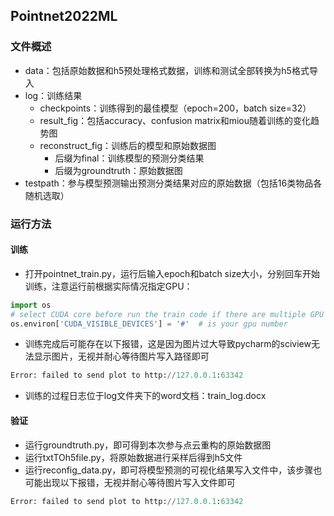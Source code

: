 
## Pointnet2022ML

### 文件概述

- data：包括原始数据和h5预处理格式数据，训练和测试全部转换为h5格式导入
- log：训练结果
  - checkpoints：训练得到的最佳模型（epoch=200，batch size=32）
  - result_fig：包括accuracy、confusion matrix和miou随着训练的变化趋势图
  - reconstruct_fig：训练后的模型和原始数据图
    - 后缀为final：训练模型的预测分类结果
    - 后缀为groundtruth：原始数据图
- testpath：参与模型预测输出预测分类结果对应的原始数据（包括16类物品各随机选取）

### 运行方法

#### 训练

- 打开pointnet_train.py，运行后输入epoch和batch size大小，分别回车开始训练，注意运行前根据实际情况指定GPU：

```python
import os
# select CUDA core before run the train code if there are multiple GPU accessible
os.environ['CUDA_VISIBLE_DEVICES'] = '#'  # is your gpu number
```

- 训练完成后可能存在以下报错，这是因为图片过大导致pycharm的sciview无法显示图片，无视并耐心等待图片写入路径即可

```python
Error: failed to send plot to http://127.0.0.1:63342
```

- 训练的过程日志位于log文件夹下的word文档：train_log.docx

#### 验证

- 运行groundtruth.py，即可得到本次参与点云重构的原始数据图
- 运行txtTOh5file.py，将原始数据进行采样后得到h5文件
- 运行reconfig_data.py，即可将模型预测的可视化结果写入文件中，该步骤也可能出现以下报错，无视并耐心等待图片写入文件即可

```python
Error: failed to send plot to http://127.0.0.1:63342
```

